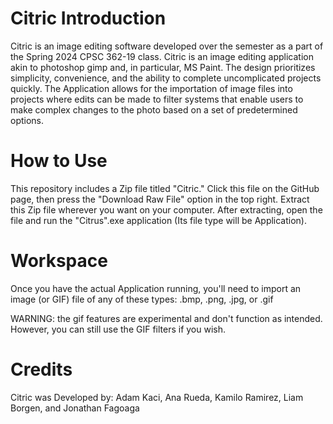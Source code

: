 # Citric Introduction
Citric is an image editing software developed over the semester as a part of the Spring 2024 CPSC 362-19 class. Citric is an image editing application akin to photoshop gimp and, in particular, MS Paint. The design prioritizes simplicity, convenience, and the ability to complete uncomplicated projects quickly. The Application allows for the importation of image files into projects where edits can be made to filter systems that enable users to make complex changes to the photo based on a set of predetermined options. 

# How to Use
This repository includes a Zip file titled "Citric." Click this file on the GitHub page, then press the "Download Raw File" option in the top right. Extract this Zip file wherever you want on your computer. After extracting, open the file and run the "Citrus".exe application (Its file type will be Application).

# Workspace
Once you have the actual Application running, you'll need to import an image (or GIF) file of any of these types: .bmp, .png, .jpg, or .gif

WARNING: the gif features are experimental and don't function as intended. However, you can still use the GIF filters if you wish.

# Credits
Citric was Developed by: Adam Kaci, Ana Rueda, Kamilo Ramirez, Liam Borgen, and Jonathan Fagoaga
